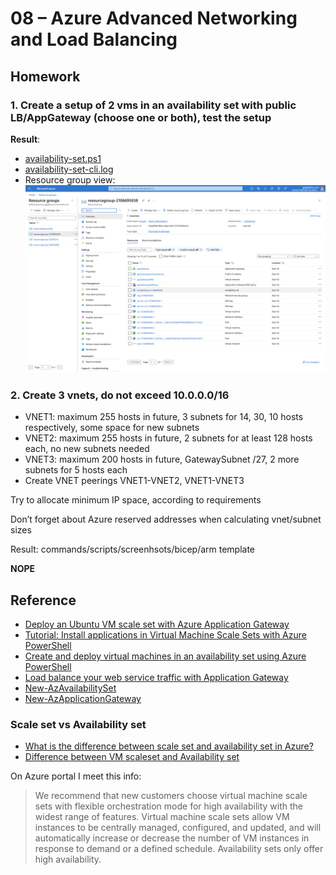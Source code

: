 # 08 – Azure Advanced Networking and Load Balancing

## Homework

### 1. Create a setup of 2 vms in an availability set with public LB/AppGateway (choose one or both), test the setup

**Result**:

- [availability-set.ps1](./availability-set.ps1)
- [availability-set-cli.log](./availability-set-cli.log)
- Resource group view: ![availability-set-resource-group-view.png](./availability-set-resource-group-view.png)

### 2. Create 3 vnets, do not exceed 10.0.0.0/16

- VNET1: maximum 255 hosts in future, 3 subnets for 14, 30, 10 hosts respectively, some space for new subnets
- VNET2: maximum 255 hosts in future, 2 subnets for at least 128 hosts each, no new subnets needed
- VNET3: maximum 200 hosts in future, GatewaySubnet /27, 2 more subnets for 5 hosts each
- Create VNET peerings VNET1-VNET2, VNET1-VNET3

Try to allocate minimum IP space, according to requirements

Don’t forget about Azure reserved addresses when calculating vnet/subnet sizes

Result: commands/scripts/screenhsots/bicep/arm template

**NOPE**

## Reference

- [Deploy an Ubuntu VM scale set with Azure Application Gateway](https://github.com/Azure/azure-quickstart-templates/tree/master/quickstarts/microsoft.compute/vmss-ubuntu-app-gateway)
- [Tutorial: Install applications in Virtual Machine Scale Sets with Azure PowerShell](https://learn.microsoft.com/en-us/azure/virtual-machine-scale-sets/tutorial-install-apps-powershell)
- [Create and deploy virtual machines in an availability set using Azure PowerShell](https://learn.microsoft.com/en-us/previous-versions/azure/virtual-machines/windows/tutorial-availability-sets)
- [Load balance your web service traffic with Application Gateway](https://learn.microsoft.com/en-us/training/modules/load-balance-web-traffic-with-application-gateway/)
- [New-AzAvailabilitySet](https://learn.microsoft.com/en-us/powershell/module/az.compute/new-azavailabilityset?view=azps-10.0.0)
- [New-AzApplicationGateway](https://learn.microsoft.com/en-us/powershell/module/az.network/new-azapplicationgateway?view=azps-10.0.0)

### Scale set vs Availability set

- [What is the difference between scale set and availability set in Azure?](https://www.websitebuilderinsider.com/what-is-the-difference-between-scale-set-and-availability-set-in-azure/#:~:text=Scale%20set%20is%20a%20collection,which%20your%20application%20can%20run.)
- [Difference between VM scaleset and Availability set](https://learn.microsoft.com/en-us/answers/questions/984077/difference-between-vm-scaleset-and-availability-se)

On Azure portal I meet this info:

> We recommend that new customers choose virtual machine scale sets with flexible orchestration mode for high availability with the widest range of features. Virtual machine scale sets allow VM instances to be centrally managed, configured, and updated, and will automatically increase or decrease the number of VM instances in response to demand or a defined schedule. Availability sets only offer high availability.
